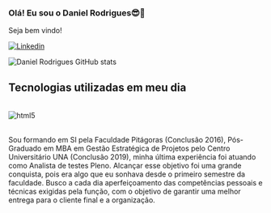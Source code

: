 ### Olá! Eu sou o Daniel Rodrigues😎👋
Seja bem vindo!

[![Linkedin](https://img.shields.io/badge/LinkedIn-0077B5?style=for-the-badge&logo=linkedin&logoColor=white)](https://www.linkedin.com/in/daniel-rodrigues-b63218162/)

![Daniel Rodrigues GitHub stats](https://github-readme-stats.vercel.app/api?username=DanielSSRodrigues&show_icons=true&theme=transparent)

## Tecnologias utilizadas em meu dia

<div style="display: inline_block">  <br/>
<img align="center" alt="html5" src="https://img.shields.io/badge/C%23-239120?style=for-the-badge&logo=c-sharp&logoColor=white">
</div><br/>

Sou formando em SI pela Faculdade Pitágoras (Conclusão 2016), Pós-Graduado em MBA em Gestão Estratégica de Projetos pelo Centro Universitário UNA (Conclusão 2019), minha última experiência foi atuando como Analista de testes Pleno. Alcançar esse objetivo foi uma grande conquista, pois era algo que eu sonhava desde o primeiro semestre da faculdade. 
Busco a cada dia aperfeiçoamento das competências pessoais e técnicas exigidas pela função, com o objetivo de garantir uma melhor entrega para o cliente final e a organização.
